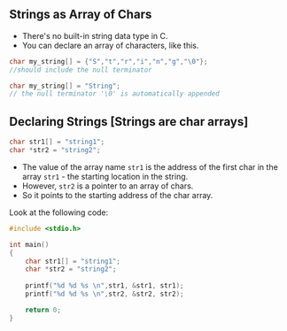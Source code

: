 ## Strings as Array of Chars
- There's no built-in string data type in C.
- You can declare an array of characters, like this.
```c
char my_string[] = {"S","t","r","i","n","g","\0"};
//should include the null terminator

char my_string[] = "String";
// the null terminator '\0' is automatically appended

```

## Declaring Strings [Strings are char arrays]
```c
char str1[] = "string1";
char *str2 = "string2";
```
- The value of the array name `str1` is the address of the first char in the array `str1` - the starting location in the string.
- However, `str2` is a pointer to an array of chars.
- So it points to the starting address of the char array.

Look at the following code:
```c
#include <stdio.h>

int main()
{
    char str1[] = "string1";
    char *str2 = "string2";
    
    printf("%d %d %s \n",str1, &str1, str1);
    printf("%d %d %s \n",str2, &str2, str2);

    return 0;
}
```
